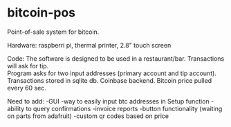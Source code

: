 bitcoin-pos
===========

Point-of-sale system for bitcoin.  

Hardware:
raspberri pi,
thermal printer,
2.8" touch screen

Code:
The software is designed to be used in a restaurant/bar.  Transactions will ask for tip.  
Program asks for two input addresses (primary account and tip account).
Transactions stored in sqlite db.
Coinbase backend.  Bitcoin price pulled every 60 sec.

Need to add: 
-GUI
-way to easily input btc addresses in Setup function
-ability to query confirmations
-invoice reports
-button functionality (waiting on parts from adafruit)
-custom qr codes based on price


